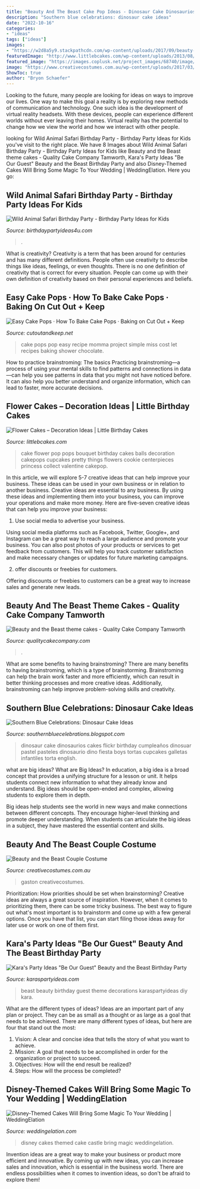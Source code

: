 ```yaml
---
title: "Beauty And The Beast Cake Pop Ideas - Dinosaur Cake Dinosaurios Cakes Flickr Birthday Cumpleaños Dinosuar Pastel Pasteles Dinosaurio Dino Fiesta Boys Tortas Cupcakes Galletas Infantiles Torta English"
description: "Southern blue celebrations: dinosaur cake ideas"
date: "2022-10-16"
categories:
- "ideas"
tags: ["ideas"]
images:
- "https://w2d8a5y9.stackpathcdn.com/wp-content/uploads/2017/09/beauty-beast-two-tier-yellow-579x1030.jpg"
featuredImage: "http://www.littlebcakes.com/wp-content/uploads/2013/08/Flower-Cake-Pops.jpg"
featured_image: "https://images.coplusk.net/project_images/68740/image/full_WY___Cake_Pops_Cont_031.jpg"
image: "https://www.creativecostumes.com.au/wp-content/uploads/2017/03/beauty-and-beast.jpg"
ShowToc: true
author: "Bryon Schaefer"
---
```



Looking to the future, many people are looking for ideas on ways to improve our lives. One way to make this goal a reality is by exploring new methods of communication and technology. One such idea is the development of virtual reality headsets. With these devices, people can experience different worlds without ever leaving their homes. Virtual reality has the potential to change how we view the world and how we interact with other people.

	

		
looking for Wild Animal Safari Birthday Party - Birthday Party Ideas for Kids you've visit to the right place. We have 8 Images about Wild Animal Safari Birthday Party - Birthday Party Ideas for Kids like Beauty and the Beast theme cakes - Quality Cake Company Tamworth, Kara&#039;s Party Ideas &quot;Be Our Guest&quot; Beauty and the Beast Birthday Party and also Disney-Themed Cakes Will Bring Some Magic To Your Wedding | WeddingElation. Here you go:
		
    
## Wild Animal Safari Birthday Party - Birthday Party Ideas For Kids

<img loading=lazy src="https://www.birthdaypartyideas4u.com/wp-content/uploads/2017/02/Wild-Animal-Safari-Birthday-Party-Cake-600x900.jpg" onerror="this.onerror=null;this.src='https://tse4.mm.bing.net/th?id=OIP.H5M1bjP7OwwnzKgM9AzQkQHaLH&amp;pid=15.1';" alt="Wild Animal Safari Birthday Party - Birthday Party Ideas for Kids">

_Source: birthdaypartyideas4u.com_

>. 

	

What is creativity?
Creativity is a term that has been around for centuries and has many different definitions. People often use creativity to describe things like ideas, feelings, or even thoughts. There is no one definition of creativity that is correct for every situation. People can come up with their own definition of creativity based on their personal experiences and beliefs.

    
## Easy Cake Pops · How To Bake Cake Pops · Baking On Cut Out + Keep

<img loading=lazy src="https://images.coplusk.net/project_images/68740/image/full_WY___Cake_Pops_Cont_031.jpg" onerror="this.onerror=null;this.src='https://tse3.mm.bing.net/th?id=OIP.EZXTeZbHuJPiBOZCGbgN0gHaG4&amp;pid=15.1';" alt="Easy Cake Pops · How To Bake Cake Pops · Baking on Cut Out + Keep">

_Source: cutoutandkeep.net_

>cake pops pop easy recipe momma project simple miss cost let recipes baking shower chocolate. 

	

How to practice brainstroming: The basics
Practicing brainstroming—a process of using your mental skills to find patterns and connections in data—can help you see patterns in data that you might not have noticed before. It can also help you better understand and organize information, which can lead to faster, more accurate decisions.

    
## Flower Cakes – Decoration Ideas | Little Birthday Cakes

<img loading=lazy src="http://www.littlebcakes.com/wp-content/uploads/2013/08/Flower-Cake-Pops.jpg" onerror="this.onerror=null;this.src='https://tse4.mm.bing.net/th?id=OIP.sC9Z5PjZqu2Mv7-As9YtSAHaJ4&amp;pid=15.1';" alt="Flower Cakes – Decoration Ideas | Little Birthday Cakes">

_Source: littlebcakes.com_

>cake flower pop pops bouquet birthday cakes balls decoration cakepops cupcakes pretty things flowers cookie centerpieces princess collect valentine cakepop. 

	

In this article, we will explore 5-7 creative ideas that can help improve your business. These ideas can be used in your own business or in relation to another business.
Creative ideas are essential to any business. By using these ideas and implementing them into your business, you can improve your operations and make more money. Here are five-seven creative ideas that can help you improve your business:
1. Use social media to advertise your business.

Using social media platforms such as Facebook, Twitter, Google+, and Instagram can be a great way to reach a large audience and promote your business. You can also post photos of your products or services to get feedback from customers. This will help you track customer satisfaction and make necessary changes or updates for future marketing campaigns.

2. offer discounts or freebies for customers.

Offering discounts or freebies to customers can be a great way to increase sales and generate new leads.

    
## Beauty And The Beast Theme Cakes - Quality Cake Company Tamworth

<img loading=lazy src="https://w2d8a5y9.stackpathcdn.com/wp-content/uploads/2017/09/beauty-beast-two-tier-yellow-579x1030.jpg" onerror="this.onerror=null;this.src='https://tse1.mm.bing.net/th?id=OIP.aZpOA75w7rQIlUfijYM6BgHaNL&amp;pid=15.1';" alt="Beauty and the Beast theme cakes - Quality Cake Company Tamworth">

_Source: qualitycakecompany.com_

>. 

	

What are some benefits to having brainstroming?
There are many benefits to having brainstroming, which is a type of brainstorming. Brainstroming can help the brain work faster and more efficiently, which can result in better thinking processes and more creative ideas. Additionally, brainstroming can help improve problem-solving skills and creativity.

    
## Southern Blue Celebrations: Dinosaur Cake Ideas

<img loading=lazy src="https://4.bp.blogspot.com/-GMuPaUvi7fw/WXEaD44XKXI/AAAAAAABF6U/r_piWPEMrOQT_b78Tt1ynyif4miJ22ldwCLcBGAs/s1600/4802732272_779466b263_b.jpg" onerror="this.onerror=null;this.src='https://tse4.mm.bing.net/th?id=OIP.ZtD7U10b8hnI_I0pQ9nltwHaJ5&amp;pid=15.1';" alt="Southern Blue Celebrations: Dinosaur Cake Ideas">

_Source: southernbluecelebrations.blogspot.com_

>dinosaur cake dinosaurios cakes flickr birthday cumpleaños dinosuar pastel pasteles dinosaurio dino fiesta boys tortas cupcakes galletas infantiles torta english. 

	

what are big ideas?
What are Big Ideas?
In education, a big idea is a broad concept that provides a unifying structure for a lesson or unit. It helps students connect new information to what they already know and understand. Big ideas should be open-ended and complex, allowing students to explore them in depth.

Big ideas help students see the world in new ways and make connections between different concepts. They encourage higher-level thinking and promote deeper understanding. When students can articulate the big ideas in a subject, they have mastered the essential content and skills.

    
## Beauty And The Beast Couple Costume

<img loading=lazy src="https://www.creativecostumes.com.au/wp-content/uploads/2017/03/beauty-and-beast.jpg" onerror="this.onerror=null;this.src='https://tse3.mm.bing.net/th?id=OIP.yNROK-Q3xw9hJUnY6QGO3wHaJ4&amp;pid=15.1';" alt="Beauty and the Beast Couple Costume">

_Source: creativecostumes.com.au_

>gaston creativecostumes. 

	

Prioritization: How priorities should be set when brainstorming?
Creative ideas are always a great source of inspiration. However, when it comes to prioritizing them, there can be some tricky business. The best way to figure out what's most important is to brainstorm and come up with a few general options. Once you have that list, you can start filing those ideas away for later use or work on one of them first.

    
## Kara&#039;s Party Ideas &quot;Be Our Guest&quot; Beauty And The Beast Birthday Party

<img loading=lazy src="https://karaspartyideas.com/wp-content/uploads/2017/04/22Be-Our-Guest22-Beauty-and-the-Beast-Birthday-Party-via-Karas-Party-Ideas-KarasPartyIdeas.com17.jpg" onerror="this.onerror=null;this.src='https://tse3.mm.bing.net/th?id=OIP.9YyeC9AhDu8ynytBuMIMOQHaLG&amp;pid=15.1';" alt="Kara&#039;s Party Ideas &quot;Be Our Guest&quot; Beauty and the Beast Birthday Party">

_Source: karaspartyideas.com_

>beast beauty birthday guest theme decorations karaspartyideas diy kara. 

	

What are the different types of ideas?
Ideas are an important part of any plan or project. They can be as small as a thought or as large as a goal that needs to be achieved. There are many different types of ideas, but here are four that stand out the most: 
1) Vision: A clear and concise idea that tells the story of what you want to achieve.
2) Mission: A goal that needs to be accomplished in order for the organization or project to succeed.
3) Objectives: How will the end result be realized? 
4) Steps: How will the process be completed?

    
## Disney-Themed Cakes Will Bring Some Magic To Your Wedding | WeddingElation

<img loading=lazy src="https://www.weddingelation.com/wp-content/uploads/2016/06/Disney-castle.jpg" onerror="this.onerror=null;this.src='https://tse1.mm.bing.net/th?id=OIP.RI8m-97tCDEGeF6WIuu6VgHaLI&amp;pid=15.1';" alt="Disney-Themed Cakes Will Bring Some Magic To Your Wedding | WeddingElation">

_Source: weddingelation.com_

>disney cakes themed cake castle bring magic weddingelation. 

	

Invention ideas are a great way to make your business or product more efficient and innovative. By coming up with new ideas, you can increase sales and innovation, which is essential in the business world. There are endless possibilities when it comes to invention ideas, so don't be afraid to explore them!

